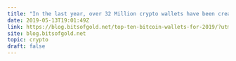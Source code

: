 ```yaml
---
title: "In the last year, over 32 Million crypto wallets have been created, along with 7.1 Million global users. Consider the rapid growth of the last few days, choosing the right wallet now is more important than ever"
date: 2019-05-13T19:01:49Z
link: https://blog.bitsofgold.net/top-ten-bitcoin-wallets-for-2019/?utm_medium=RSS&utm_source=hune
site: blog.bitsofgold.net
topic: crypto
draft: false
---
```

